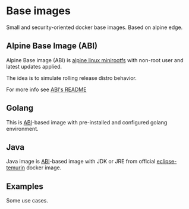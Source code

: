 # Base images
Small and security-oriented docker base images. Based on alpine edge.

## Alpine Base Image (ABI)

Alpine Base image (ABI) is [alpine linux minirootfs](https://alpinelinux.org) 
with non-root user and latest updates applied.

The idea is to simulate rolling release distro behavior.

For more info see [ABI's README](https://...)

## Golang
This is [ABI](https://github...)-based image with pre-installed and configured golang environment.

## Java
Java image is [ABI](https://github...)-based image with
JDK or JRE from official [eclipse-temurin](https://hub.docker.com...) docker image.

## Examples
Some use cases.
